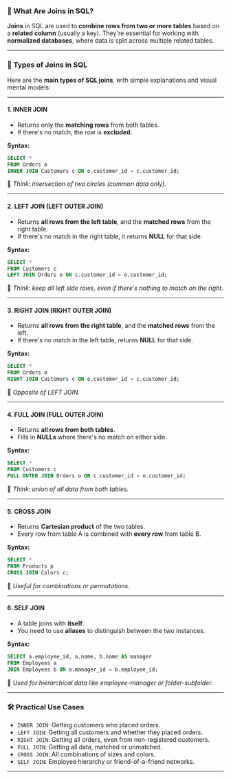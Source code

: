 ### 🧩 What Are Joins in SQL?

**Joins** in SQL are used to **combine rows from two or more tables** based on a **related column** (usually a key). They're essential for working with **normalized databases**, where data is split across multiple related tables.

---

### 🔄 Types of Joins in SQL

Here are the **main types of SQL joins**, with simple explanations and visual mental models:

---

#### 1. **INNER JOIN**

* Returns only the **matching rows** from both tables.
* If there's no match, the row is **excluded**.

**Syntax:**

```sql
SELECT *
FROM Orders o
INNER JOIN Customers c ON o.customer_id = c.customer_id;
```

🧠 *Think: intersection of two circles (common data only).*

---

#### 2. **LEFT JOIN (LEFT OUTER JOIN)**

* Returns **all rows from the left table**, and the **matched rows** from the right table.
* If there's no match in the right table, it returns **NULL** for that side.

**Syntax:**

```sql
SELECT *
FROM Customers c
LEFT JOIN Orders o ON c.customer_id = o.customer_id;
```

🧠 *Think: keep all left side rows, even if there's nothing to match on the right.*

---

#### 3. **RIGHT JOIN (RIGHT OUTER JOIN)**

* Returns **all rows from the right table**, and the **matched rows** from the left.
* If there's no match in the left table, returns **NULL** for that side.

**Syntax:**

```sql
SELECT *
FROM Orders o
RIGHT JOIN Customers c ON o.customer_id = c.customer_id;
```

🧠 *Opposite of LEFT JOIN.*

---

#### 4. **FULL JOIN (FULL OUTER JOIN)**

* Returns **all rows from both tables**.
* Fills in **NULLs** where there's no match on either side.

**Syntax:**

```sql
SELECT *
FROM Customers c
FULL OUTER JOIN Orders o ON c.customer_id = o.customer_id;
```

🧠 *Think: union of all data from both tables.*

---

#### 5. **CROSS JOIN**

* Returns **Cartesian product** of the two tables.
* Every row from table A is combined with **every row** from table B.

**Syntax:**

```sql
SELECT *
FROM Products p
CROSS JOIN Colors c;
```

🧠 *Useful for combinations or permutations.*

---

#### 6. **SELF JOIN**

* A table joins with **itself**.
* You need to use **aliases** to distinguish between the two instances.

**Syntax:**

```sql
SELECT a.employee_id, a.name, b.name AS manager
FROM Employees a
JOIN Employees b ON a.manager_id = b.employee_id;
```

🧠 *Used for hierarchical data like employee-manager or folder-subfolder.*

---

### 🛠️ Practical Use Cases

* `INNER JOIN`: Getting customers who placed orders.
* `LEFT JOIN`: Getting all customers and whether they placed orders.
* `RIGHT JOIN`: Getting all orders, even from non-registered customers.
* `FULL JOIN`: Getting all data, matched or unmatched.
* `CROSS JOIN`: All combinations of sizes and colors.
* `SELF JOIN`: Employee hierarchy or friend-of-a-friend networks.

---

